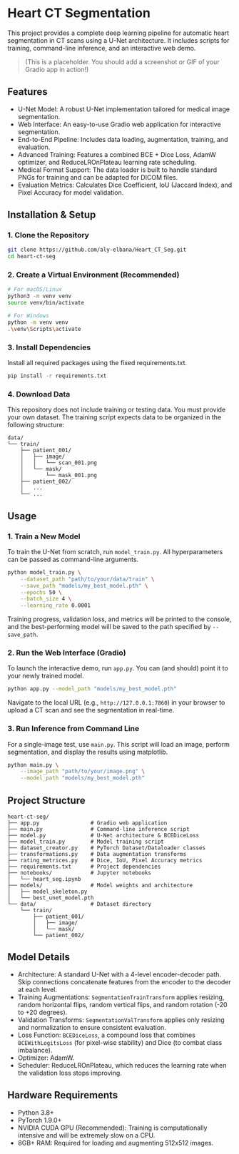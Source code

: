 # Heart CT Segmentation

This project provides a complete deep learning pipeline for automatic heart segmentation in CT scans using a U-Net architecture. It includes scripts for training, command-line inference, and an interactive web demo.

> (This is a placeholder. You should add a screenshot or GIF of your Gradio app in action!)

## Features

- U-Net Model: A robust U-Net implementation tailored for medical image segmentation.
- Web Interface: An easy-to-use Gradio web application for interactive segmentation.
- End-to-End Pipeline: Includes data loading, augmentation, training, and evaluation.
- Advanced Training: Features a combined BCE + Dice Loss, AdamW optimizer, and ReduceLROnPlateau learning rate scheduling.
- Medical Format Support: The data loader is built to handle standard PNGs for training and can be adapted for DICOM files.
- Evaluation Metrics: Calculates Dice Coefficient, IoU (Jaccard Index), and Pixel Accuracy for model validation.

## Installation & Setup

### 1. Clone the Repository

```bash
git clone https://github.com/aly-elbana/Heart_CT_Seg.git
cd heart-ct-seg
```

### 2. Create a Virtual Environment (Recommended)

```bash
# For macOS/Linux
python3 -m venv venv
source venv/bin/activate

# For Windows
python -m venv venv
.\venv\Scripts\activate
```

### 3. Install Dependencies

Install all required packages using the fixed requirements.txt.

```bash
pip install -r requirements.txt
```

### 4. Download Data

This repository does not include training or testing data. You must provide your own dataset. The training script expects data to be organized in the following structure:

```
data/
└── train/
    ├── patient_001/
    │   ├── image/
    │   │   └── scan_001.png
    │   └── mask/
    │       └── mask_001.png
    ├── patient_002/
    │   ...
    └── ...
```

## Usage

### 1. Train a New Model

To train the U-Net from scratch, run `model_train.py`. All hyperparameters can be passed as command-line arguments.

```bash
python model_train.py \
    --dataset_path "path/to/your/data/train" \
    --save_path "models/my_best_model.pth" \
    --epochs 50 \
    --batch_size 4 \
    --learning_rate 0.0001
```

Training progress, validation loss, and metrics will be printed to the console, and the best-performing model will be saved to the path specified by `--save_path`.

### 2. Run the Web Interface (Gradio)

To launch the interactive demo, run `app.py`. You can (and should) point it to your newly trained model.

```bash
python app.py --model_path "models/my_best_model.pth"
```

Navigate to the local URL (e.g., `http://127.0.0.1:7860`) in your browser to upload a CT scan and see the segmentation in real-time.

### 3. Run Inference from Command Line

For a single-image test, use `main.py`. This script will load an image, perform segmentation, and display the results using matplotlib.

```bash
python main.py \
    --image_path "path/to/your/image.png" \
    --model_path "models/my_best_model.pth"
```

## Project Structure

```
heart-ct-seg/
├── app.py                # Gradio web application
├── main.py               # Command-line inference script
├── model.py              # U-Net architecture & BCEDiceLoss
├── model_train.py        # Model training script
├── dataset_creator.py    # PyTorch Dataset/Dataloader classes
├── transformations.py    # Data augmentation transforms
├── rating_metrices.py    # Dice, IoU, Pixel Accuracy metrics
├── requirements.txt      # Project dependencies
├── notebooks/            # Jupyter notebooks
│   └── heart_seg.ipynb
├── models/               # Model weights and architecture
│   ├── model_skeleton.py
│   └── best_unet_model.pth
└── data/                 # Dataset directory
    └── train/
        ├── patient_001/
        │   ├── image/
        │   └── mask/
        └── patient_002/
```

## Model Details

- Architecture: A standard U-Net with a 4-level encoder-decoder path. Skip connections concatenate features from the encoder to the decoder at each level.
- Training Augmentations: `SegmentationTrainTransform` applies resizing, random horizontal flips, random vertical flips, and random rotation (-20 to +20 degrees).
- Validation Transforms: `SegmentationValTransform` applies only resizing and normalization to ensure consistent evaluation.
- Loss Function: `BCEDiceLoss`, a compound loss that combines `BCEWithLogitsLoss` (for pixel-wise stability) and Dice (to combat class imbalance).
- Optimizer: AdamW.
- Scheduler: ReduceLROnPlateau, which reduces the learning rate when the validation loss stops improving.

## Hardware Requirements

- Python 3.8+
- PyTorch 1.9.0+
- NVIDIA CUDA GPU (Recommended): Training is computationally intensive and will be extremely slow on a CPU.
- 8GB+ RAM: Required for loading and augmenting 512x512 images.
